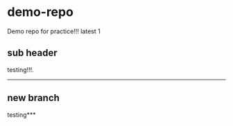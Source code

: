 # demo-repo

Demo repo for practice!!!
latest 1

## sub header

testing!!!.
***

## new branch

testing***
